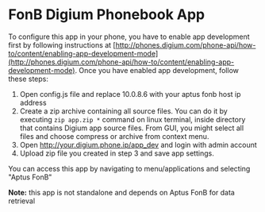 FonB Digium Phonebook App
=============

To configure this app in your phone, you have to enable app development first by following instructions at [http://phones.digium.com/phone-api/how-to/content/enabling-app-development-mode](http://phones.digium.com/phone-api/how-to/content/enabling-app-development-mode). Once you have enabled app development, follow these steps:

1. Open config.js file and replace 10.0.8.6 with your aptus fonb host ip address
2. Create a zip archive containing all source files. You can do it by executing `zip app.zip *` command on linux terminal, inside directory that contains Digium app source files. From GUI, you might select all files and choose compress or archive from context menu.
3. Open http://your.digium.phone.ip/app_dev and login with admin account
4. Upload zip file you created in step 3 and save app settings.

You can access this app by navigating to menu/applications and selecting "Aptus FonB"


**Note:** this app is not standalone and depends on Aptus FonB for data retrieval 